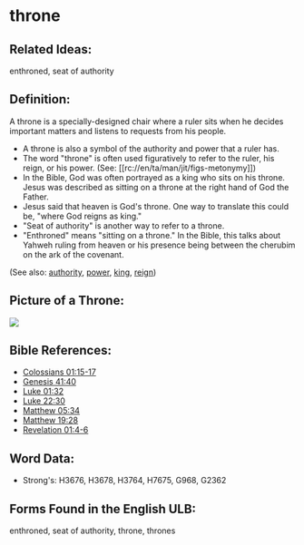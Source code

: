 # throne

## Related Ideas:

enthroned, seat of authority

## Definition:

A throne is a specially-designed chair where a ruler sits when he decides important matters and listens to requests from his people.

* A throne is also a symbol of the authority and power that a ruler has.
* The word "throne" is often used figuratively to refer to the ruler, his reign, or his power. (See: [[rc://en/ta/man/jit/figs-metonymy]])
* In the Bible, God was often portrayed as a king who sits on his throne. Jesus was described as sitting on a throne at the right hand of God the Father.
* Jesus said that heaven is God's throne. One way to translate this could be, "where God reigns as king."
* "Seat of authority" is another way to refer to a throne.
* "Enthroned" means "sitting on a throne." In the Bible, this talks about Yahweh ruling from heaven or his presence being between the cherubim on the ark of the covenant.

(See also: [authority](../kt/authority.md), [power](../kt/power.md), [king](../other/king.md), [reign](../other/reign.md))

## Picture of a Throne:

<a href="https://content.bibletranslationtools.org/WycliffeAssociates/en_tw/raw/branch/master/PNGs/t/Throne.png"><img src="https://content.bibletranslationtools.org/WycliffeAssociates/en_tw/raw/branch/master/PNGs/t/Throne.png" ></a>

## Bible References:

* [Colossians 01:15-17](rc://en/tn/help/col/01/15)
* [Genesis 41:40](rc://en/tn/help/gen/41/40)
* [Luke 01:32](rc://en/tn/help/luk/01/32)
* [Luke 22:30](rc://en/tn/help/luk/22/30)
* [Matthew 05:34](rc://en/tn/help/mat/05/34)
* [Matthew 19:28](rc://en/tn/help/mat/19/28)
* [Revelation 01:4-6](rc://en/tn/help/rev/01/04)

## Word Data:

* Strong's: H3676, H3678, H3764, H7675, G968, G2362

## Forms Found in the English ULB:

enthroned, seat of authority, throne, thrones


